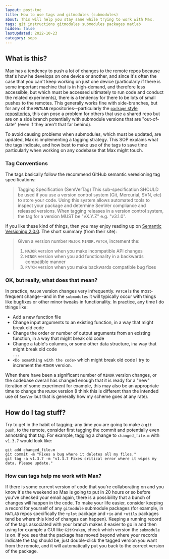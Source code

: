 ```yaml
---
layout: post-toc
title: How to use tags and gitmodules (submodules)
about: This will help you stay sane while trying to work with Max.
tags: git instructions gitmodules submodules packages matlab
hidden: false
lastUpdated: 2022-10-23
category: sops
---
```


## What is this? ##
Max has a tendency to push a lot of changes to the remote repos because that's how he develops on one device or another, and since it's often the case that you can't keep working on just one device (particularly if there is some important machine that is in high-demand, and therefore less accessible, but which must be accessed ultimately to run code and conduct the related experiments), there is a tendency for there to be lots of small pushes to the remotes. This generally works fine with side-branches, but for any of the **`MATLAB`** repositories--particularly the [`package` style repositories](https://github.com/Neuro-Mechatronics-Interfaces#matlab), this can pose a problem for others that use a shared repo but are on a side branch potentially with submodule versions that are "out-of-date" (even if they aren't that far behind). 

To avoid causing problems when submodules, which must be updated, are updated, Max is implementing a tagging strategy. This SOP explains what the tags indicate, and how best to make use of the tags to save time particularly when working on any codebase that Max might touch.

### Tag Conventions ###
The tags basically follow the recommend GitHub semantic veresioning tag specifications:
> Tagging Specification (SemVerTag) This sub-specification SHOULD be used if you use a version control system (Git, Mercurial, SVN, etc) to store your code. Using this system allows automated tools to inspect your package and determine SemVer compliance and released versions. When tagging releases in a version control system, the tag for a version MUST be "vX.Y.Z" e.g. "v3.1.0".  

If you like these kind of things, then you may enjoy reading up on [Semantic Versioning 2.0.0](https://semver.org/). The short summary (from their site):
> Given a version number `MAJOR.MINOR.PATCH`, increment the:
> 1. `MAJOR` version when you make incompatible API changes
> 2. `MINOR` version when you add functionality in a backwards compatible manner
> 3. `PATCH` version when you make backwards compatible bug fixes

### OK, but really, what does that mean? ###
In practice, `MAJOR` version changes very infrequently. `PATCH` is the most-frequent change--and in the `submodules` it will typically occur with things like bugfixes or other minor tweaks in functionality. In practice, any time I do things like:
* Add a new function file
* Change input arguments to an existing function, in a way that might break old code
* Change the order or number of output arguments from an existing function, in a way that might break old code
* Change a table's columns, or some other data structure, ina  way that might break old code  
`...`
* `<Do something with the code>` which might break old code
I try to increment the `MINOR` version.  

When there have been a significant number of `MINOR` version changes, or the codebase overall has changed enough that it is ready for a "new" iteration of some experiment for example, this may also be an appropriate time to change the `MAJOR` version (I think this is different than the intended use of `SemVer` but that is generally how my scheme goes at any rate).

## How do I tag stuff? ##
Try to get in the habit of tagging; any time you are going to make a `git push`, to the remote, consider first tagging the commit and potentially even annotating that tag. For example, tagging a change to `changed_file.m` with `v1.3.7` would look like: 
```(git)
git add changed_file.m
git commit -m "Fixes a bug where it deletes all my files."
git tag -a v1.3.7 -m "v1.3.7 Fixes critical error where it wipes my data. Please update."
```

### How can tags help me work with Max? ###
If there is some current version of code that you're collaborating on and you know it's the weekend so Max is going to put in 20 hours or so before you've checked your email again, there is a possibility that a bunch of changes will happen in the code. To make your life easier, consider keeping a record for yourself of any `gitmodule` submodule packages (for example, in `MATLAB` repos specifically the `+plot` package and `+io` and `+utils` packages tend be where this kind of changes can happen). Keeping a running record of the tags associated with your branch makes it easier to go in and then using for example a GUI like `GitKraken`, check which version the `submodule` is on. If you see that the package has moved beyond where your records indicate the tag should be, just double-click the tagged version you want from the remote, and it will automatically put you back to the correct version of the package.